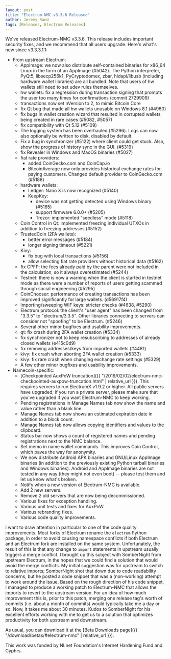 ```yaml
---
layout: post
title: "Electrum-NMC v3.3.6 Released"
author: Jeremy Rand
tags: [Releases, Electrum Releases]
---
```


We've released Electrum-NMC v3.3.6.  This release includes important security fixes, and we recommend that all users upgrade.  Here's what's new since v3.3.3.1.1:

* From upstream Electrum:
    * AppImage: we now also distribute self-contained binaries for x86_64 Linux in the form of an AppImage (#5042). The Python interpreter, PyQt5, libsecp256k1, PyCryptodomex, zbar, hidapi/libusb (including hardware wallet libraries) are all bundled. Note that users of hw wallets still need to set udev rules themselves.
    * hw wallets: fix a regression during transaction signing that prompts the user too many times for confirmations (commit 2729909)
    * transactions now set nVersion to 2, to mimic Bitcoin Core
    * fix Qt bug that made all hw wallets unusable on Windows 8.1 (#4960)
    * fix bugs in wallet creation wizard that resulted in corrupted wallets being created in rare cases (#5082, #5057)
    * fix compatibility with Qt 5.12 (#5109)
    * The logging system has been overhauled (#5296).  Logs can now also optionally be written to disk, disabled by default.
    * Fix a bug in synchronizer (#5122) where client could get stuck.  Also, show the progress of history sync in the GUI. (#5319)
    * fix Revealer in Windows and MacOS binaries (#5027)
    * fiat rate providers:
        - added CoinGecko.com and CoinCap.io
        - BitcoinAverage now only provides historical exchange rates for paying customers. Changed default provider to CoinGecko.com (#5188)
    * hardware wallets:
        - Ledger: Nano X is now recognized (#5140)
        - KeepKey:
            - device was not getting detected using Windows binary (#5165)
            - support firmware 6.0.0+ (#5205)
            - Trezor: implemented "seedless" mode (#5118)
    * Coin Control in Qt: implemented freezing individual UTXOs in addition to freezing addresses (#5152)
    * TrustedCoin (2FA wallets):
        - better error messages (#5184)
        - longer signing timeout (#5221)
    * Kivy:
        - fix bug with local transactions (#5156)
        - allow selecting fiat rate providers without historical data (#5162)
    * fix CPFP: the fees already paid by the parent were not included in the calculation, so it always overestimated (#5244)
    * Testnet: there is now a warning when the client is started in testnet mode as there were a number of reports of users getting scammed through social engineering (#5295)
    * CoinChooser: performance of creating transactions has been improved significantly for large wallets. (d56917f4)
    * Importing/sweeping WIF keys: stricter checks (#4638, #5290)
    * Electrum protocol: the client's "user agent" has been changed from "3.3.5" to "electrum/3.3.5". Other libraries connecting to servers can consider not "spoofing" to be Electrum. (#5246)
    * Several other minor bugfixes and usability improvements.
    * qt: fix crash during 2FA wallet creation (#5334)
    * fix synchronizer not to keep resubscribing to addresses of already closed wallets (e415c0d9)
    * fix removing addresses/keys from imported wallets (#4481)
    * kivy: fix crash when aborting 2FA wallet creation (#5333)
    * kivy: fix rare crash when changing exchange rate settings (#5329)
    * A few other minor bugfixes and usability improvements.
* Namecoin-specific:
    * [Checkpointed AuxPoW truncation]({{ "/2019/02/02/electrum-nmc-checkpointed-auxpow-truncation.html" | relative_url }}).  This requires servers to run ElectrumX v1.9.2 or higher.  All public servers have upgraded; if you run a private server, please make sure that you've upgraded if you want Electrum-NMC to keep working.
    * Pending registrations in Manage Names tab now show the name and value rather than a blank line.
    * Manage Names tab now shows an estimated expiration date in addition to a block count.
    * Manage Names tab now allows copying identifiers and values to the clipboard.
    * Status bar now shows a count of registered names and pending registrations next to the NMC balance.
    * Set memo in name wallet commands.  This improves Coin Control, which paves the way for anonymity.
    * We now distribute Android APK binaries and GNU/Linux AppImage binaries (in addition to the previously existing Python tarball binaries and Windows binaries).  Android and AppImage binaries are not tested in any way (they might not even boot) -- please test them and let us know what's broken.
    * Notify when a new version of Electrum-NMC is available.
    * Add 2 new servers.
    * Remove 2 old servers that are now being decommissioned.
    * Various fixes for exception handling.
    * Various unit tests and fixes for AuxPoW.
    * Various rebranding fixes.
    * Various code quality improvements.

I want to draw attention in particular to one of the code quality improvements.  Most forks of Electrum rename the `electrum` Python package, in order to avoid causing namespace conflicts if both Electrum and an Electrum fork are installed on the same system.  Unfortunately, the result of this is that any change to `import` statements in upstream usually triggers a merge conflict.  I brought up this subject with SomberNight from upstream Electrum, in the hopes that we could find a solution that would avoid the merge conflicts.  My initial suggestion was for upstream to switch to relative imports; SomberNight shot that down due to code readability concerns, but he posted a code snippet that was a (non-working) attempt to work around the issue.  Based on the rough direction of his code snippet, I managed to produce a working patch to Electrum-NMC that allows the imports to revert to the upstream version.  For an idea of how much improvement this is, prior to this patch, merging one release tag's worth of commits (i.e. about a month of commits) would typically take me a day or so.  Now, it takes me about 30 minutes.  Kudos to SomberNight for his excellent efforts working with me to get us to a solution that optimizes productivity for both upstream and downstream.

As usual, you can download it at the [Beta Downloads page]({{ "/download/betas/#electrum-nmc" | relative_url }}).

This work was funded by NLnet Foundation's Internet Hardening Fund and Cyphrs.
